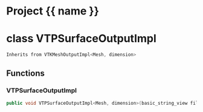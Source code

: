 <script setup>
import {useRoute} from 'vitepress'
const {path} = useRoute()
const tokens = path.split('/')
const words = tokens[2].split('-');
for (let i = 0; i < words.length; i++) {
    words[i] = words[i].charAt(0).toUpperCase() + words[i].slice(1);
    words[i] = words[i].replace('geode', 'Geode')
}
const name = words.join('-');
</script>
# Project {{ name }}

# class VTPSurfaceOutputImpl


```cpp
Inherits from VTKMeshOutputImpl<Mesh, dimension>
```



## Functions

### VTPSurfaceOutputImpl

```cpp
public void VTPSurfaceOutputImpl<Mesh, dimension>(basic_string_view filename, const Mesh<dimension> & polygonal_surface)
```




